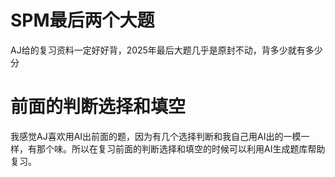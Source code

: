 # SPM最后两个大题
AJ给的复习资料一定好好背，2025年最后大题几乎是原封不动，背多少就有多少分
# 前面的判断选择和填空
我感觉AJ喜欢用AI出前面的题，因为有几个选择判断和我自己用AI出的一模一样，有那个味。所以在复习前面的判断选择和填空的时候可以利用AI生成题库帮助复习。
